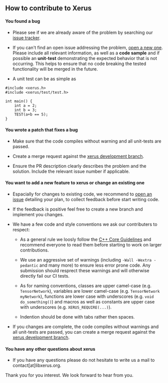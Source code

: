 ## How to contribute to Xerus

#### **You found a bug**

* Please see if we are already aware of the problem by searching our [issue tracker](https://git.hemio.de/xerus/xerus/issues).

* If you can't find an open issue addressing the problem, [open a new one](https://git.hemio.de/xerus/xerus/issues/new). Please include all relevant information, as well as a **code sample** and if possible an **unit-test** demonstrating the expected behavior that is not occurring. This helps to ensure that no code breaking the tested functionality will be merged in the future.

* A unit test can be as simple as
```
#include <xerus.h>
#include <xerus/test/test.h>

int main() {
	int a = 2;
	int b = 3;
	TEST(a+b == 5);
}
```


#### **You wrote a patch that fixes a bug**

* Make sure that the code compiles without warning and all unit-tests are passed.

* Create a merge request against the [xerus development branch](https://git.hemio.de/xerus/xerus/tree/development). 

* Ensure the PR description clearly describes the problem and the solution. Include the relevant issue number if applicable.


#### **You want to add a new feature to xerus or change an existing one**

* Espacially for changes to existing code, we recommend to [open an issue](https://git.hemio.de/xerus/xerus/issues/new) detailing your plan, to collect feedback before start writing code.

* If the feedback is positive feel free to create a new branch and implement you changes.

* We have a few code and style conventions we ask our contributers to respect:

  - As a general rule we loosly follow the [C++ Core Guidelines](https://github.com/isocpp/CppCoreGuidelines/blob/master/CppCoreGuidelines.md) and recommend everyone to read them before starting to work on larger contributions.

  - We use an aggressive set of warnings (including `-Wall -Wextra -pedantic` and many more) to ensure less error prone code. Any submission should resprect these warnings and will otherwise directly fail our CI tests.

  - As for naming conventions, classes are upper camel-case (e.g. `TensorNetwork`), variables are lower camel-case (e.g. `TensorNetwork myNetwork`), functions are lower case with underscores (e.g. `void do_something()`) and macros as well as constants are upper case with underscores (e.g. `XERUS_REQUIRE(...)`).
  
  - Indention should be done with tabs rather then spaces.

* If you changes are complete, the code compiles without warnings and all unit-tests are passed, you can create a merge request against the [xerus development branch](https://git.hemio.de/xerus/xerus/tree/development).


#### **You have any other questions about xerus**

* If you have any questions please do not hesitate to write us a mail to contact[at]libxerus.org.



Thank you for you interest. We look forward to hear from you.
